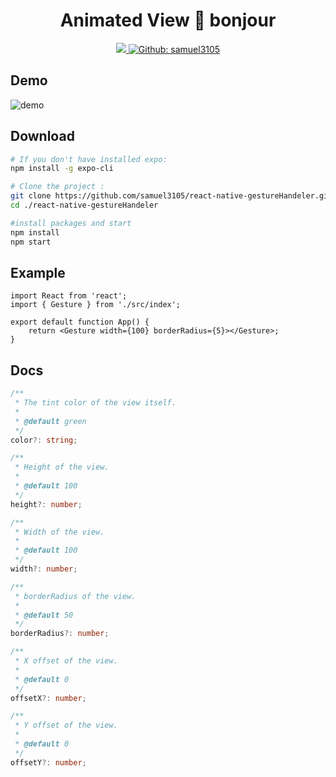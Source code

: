 <h1 align="center">Animated View 👋 bonjour</h1>

<p align="center">
  <a aria-label="made with expo" href="https://github.com/expo" target="_blank">
    <img src="https://img.shields.io/badge/MADE%20WITH%20EXPO-000.svg?style=for-the-badge&logo=expo&labelColor=4630eb&logoWidth=20">
  </a>
  <a href="https://github.com/samuel3105" aria-label="Follow Samuel3105 on Github" target="_blank">
    <img alt="Github: samuel3105" src="https://img.shields.io/github/followers/samuel3105.svg?label=Follow&style=for-the-badge&logo=github&logoColor=FFFFFF&labelColor=24292e&logoWidth=20&color=lightgray" target="_blank" />
  </a>
</p>

## Demo

<p align="center">

![demo](https://github.com/samuel3105/react-native-gestureHandeler/blob/master/assets/example.gif?raw=true)

</p>

## Download

```sh
# If you don't have installed expo:
npm install -g expo-cli

# Clone the project :
git clone https://github.com/samuel3105/react-native-gestureHandeler.git
cd ./react-native-gestureHandeler

#install packages and start
npm install
npm start
```


## Example

```tsx
import React from 'react';
import { Gesture } from './src/index';

export default function App() {
	return <Gesture width={100} borderRadius={5}></Gesture>;
}
```

## Docs

```ts
/**
 * The tint color of the view itself.
 *
 * @default green
 */
color?: string;

/**
 * Height of the view.
 *
 * @default 100
 */
height?: number;

/**
 * Width of the view.
 *
 * @default 100
 */
width?: number;

/**
 * borderRadius of the view.
 *
 * @default 50
 */
borderRadius?: number;

/**
 * X offset of the view.
 *
 * @default 0
 */
offsetX?: number;

/**
 * Y offset of the view.
 *
 * @default 0
 */
offsetY?: number;
```
